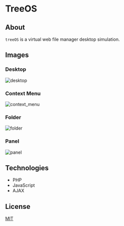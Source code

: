 # TreeOS
## About
`treeOS` is a virtual web file manager desktop simulation. 

## Images
### Desktop
![desktop](https://github.com/emirhanyener/treeOS/blob/main/project_images/desktop.PNG)
### Context Menu
![context_menu](https://github.com/emirhanyener/treeOS/blob/main/project_images/context_menu.PNG)
### Folder
![folder](https://github.com/emirhanyener/treeOS/blob/main/project_images/folder.PNG)
### Panel
![panel](https://github.com/emirhanyener/treeOS/blob/main/project_images/change_background_panel.PNG)


## Technologies
- PHP
- JavaScript
- AJAX

## License
[MIT](LICENSE)